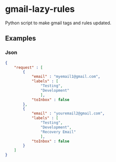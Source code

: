 # gmail-lazy-rules
Python script to make gmail tags and rules updated.

## Examples
### Json
```json
{
    "request" : [
        { 
            "email" : "myemail1@gmail.com", 
            "labels" : [
                "Testing", 
                "Development"
                ], 
            "toInbox" : false 
        },
        { 
            "email" : "youremail2@gmail.com", 
            "labels" : [
                "Testing", 
                "Development", 
                "Recovery Email"
                ], 
            "toInbox" : false 
        }
    ]
}
```